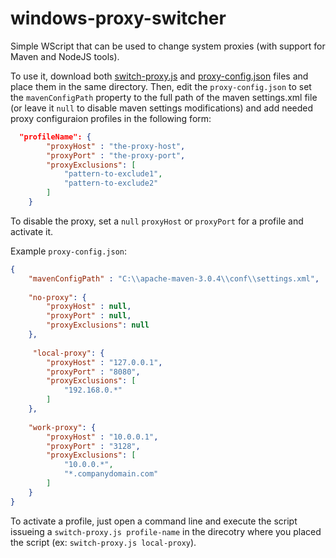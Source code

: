# windows-proxy-switcher

Simple WScript that can be used to change system proxies (with support for Maven and NodeJS tools).

To use it, download both [switch-proxy.js](switch-proxy.js) and [proxy-config.json](proxy-config.json) files and place them in the same directory. Then, edit the `proxy-config.json` to set the `mavenConfigPath` property to the full path of the maven settings.xml file (or leave it `null` to disable maven settings modifications) and add needed proxy configuraion profiles in the following form:
```json
  "profileName": {
		"proxyHost" : "the-proxy-host",
		"proxyPort" : "the-proxy-port",
		"proxyExclusions": [
			"pattern-to-exclude1",
			"pattern-to-exclude2"
		]
	}
```

To disable the proxy, set a `null` `proxyHost` or `proxyPort` for a profile and activate it.


Example `proxy-config.json`:
```json
{
	"mavenConfigPath" : "C:\\apache-maven-3.0.4\\conf\\settings.xml",
	
	"no-proxy": {
		"proxyHost" : null,
		"proxyPort" : null,
		"proxyExclusions": null
	},
	
	 "local-proxy": {
		"proxyHost" : "127.0.0.1",
		"proxyPort" : "8080",
		"proxyExclusions": [
			"192.168.0.*"
		]
	},
	
	"work-proxy": {
		"proxyHost" : "10.0.0.1",
		"proxyPort" : "3128",
		"proxyExclusions": [
			"10.0.0.*",
			"*.companydomain.com"
		]
	}
}
```


To activate a profile, just open a command line and execute the script issueing a `switch-proxy.js profile-name` in the direcotry where you placed the script (ex: `switch-proxy.js local-proxy`).
